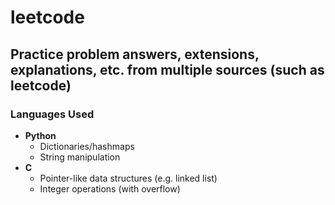 # leetcode

## Practice problem answers, extensions, explanations, etc. from multiple sources (such as leetcode)

### Languages Used
* **Python**
  * Dictionaries/hashmaps
  * String manipulation
* **C**
  * Pointer-like data structures (e.g. linked list)
  * Integer operations (with overflow)
